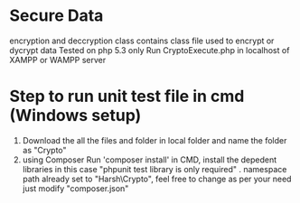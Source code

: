 # Secure Data
encryption and deccryption class
contains class file used to encrypt or dycrypt data
Tested on php 5.3 only
Run CryptoExecute.php in localhost of XAMPP or WAMPP server

# Step to run unit test file in cmd (Windows setup)
1. Download the all the files and folder in local folder and name the folder as "Crypto"
2. using Composer Run 'composer install' in CMD, install the depedent libraries in this case "phpunit test library is only required"
      . namespace path already set to "Harsh\Crypto", feel free to change as per your need just modify "composer.json"    
